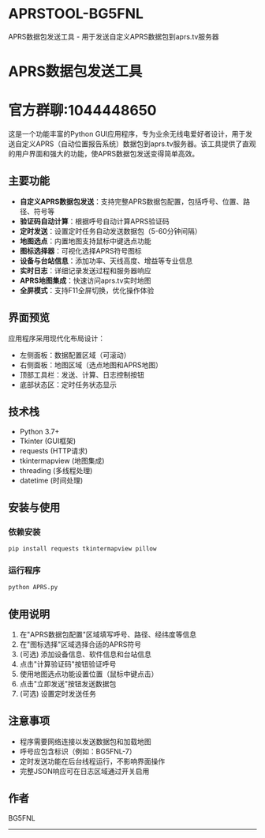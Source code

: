 # APRSTOOL-BG5FNL
APRS数据包发送工具 - 用于发送自定义APRS数据包到aprs.tv服务器
# APRS数据包发送工具
# 官方群聊:1044448650
这是一个功能丰富的Python GUI应用程序，专为业余无线电爱好者设计，用于发送自定义APRS（自动位置报告系统）数据包到aprs.tv服务器。该工具提供了直观的用户界面和强大的功能，使APRS数据包发送变得简单高效。

## 主要功能

- **自定义APRS数据包发送**：支持完整APRS数据包配置，包括呼号、位置、路径、符号等
- **验证码自动计算**：根据呼号自动计算APRS验证码
- **定时发送**：设置定时任务自动发送数据包（5-60分钟间隔）
- **地图选点**：内置地图支持鼠标中键选点功能
- **图标选择器**：可视化选择APRS符号图标
- **设备与台站信息**：添加功率、天线高度、增益等专业信息
- **实时日志**：详细记录发送过程和服务器响应
- **APRS地图集成**：快速访问aprs.tv实时地图
- **全屏模式**：支持F11全屏切换，优化操作体验

## 界面预览

应用程序采用现代化布局设计：
- 左侧面板：数据配置区域（可滚动）
- 右侧面板：地图区域（选点地图和APRS地图）
- 顶部工具栏：发送、计算、日志控制按钮
- 底部状态区：定时任务状态显示

## 技术栈

- Python 3.7+
- Tkinter (GUI框架)
- requests (HTTP请求)
- tkintermapview (地图集成)
- threading (多线程处理)
- datetime (时间处理)

## 安装与使用

### 依赖安装
```bash
pip install requests tkintermapview pillow
```

### 运行程序
```bash
python APRS.py
```

## 使用说明

1. 在"APRS数据包配置"区域填写呼号、路径、经纬度等信息
2. 在"图标选择"区域选择合适的APRS符号
3. (可选) 添加设备信息、软件信息和台站信息
4. 点击"计算验证码"按钮验证呼号
5. 使用地图选点功能设置位置（鼠标中键点击）
6. 点击"立即发送"按钮发送数据包
7. (可选) 设置定时发送任务

## 注意事项

- 程序需要网络连接以发送数据包和加载地图
- 呼号应包含标识（例如：BG5FNL-7）
- 定时发送功能在后台线程运行，不影响界面操作
- 完整JSON响应可在日志区域通过开关启用

## 作者

BG5FNL

---
